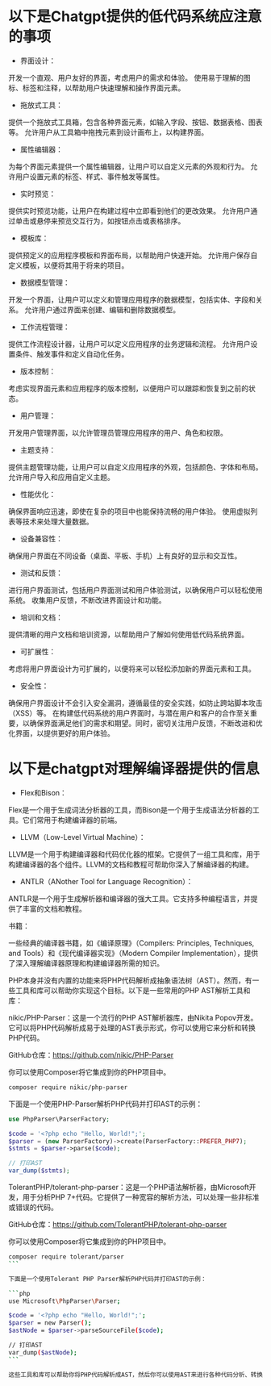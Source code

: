以下是Chatgpt提供的低代码系统应注意的事项
==============================

* 界面设计：

开发一个直观、用户友好的界面，考虑用户的需求和体验。
使用易于理解的图标、标签和注释，以帮助用户快速理解和操作界面元素。

* 拖放式工具：

提供一个拖放式工具箱，包含各种界面元素，如输入字段、按钮、数据表格、图表等。
允许用户从工具箱中拖拽元素到设计画布上，以构建界面。

* 属性编辑器：

为每个界面元素提供一个属性编辑器，让用户可以自定义元素的外观和行为。
允许用户设置元素的标签、样式、事件触发等属性。

* 实时预览：

提供实时预览功能，让用户在构建过程中立即看到他们的更改效果。
允许用户通过单击或悬停来预览交互行为，如按钮点击或表格排序。

* 模板库：

提供预定义的应用程序模板和界面布局，以帮助用户快速开始。
允许用户保存自定义模板，以便将其用于将来的项目。

* 数据模型管理：

开发一个界面，让用户可以定义和管理应用程序的数据模型，包括实体、字段和关系。
允许用户通过界面来创建、编辑和删除数据模型。

* 工作流程管理：

提供工作流程设计器，让用户可以定义应用程序的业务逻辑和流程。
允许用户设置条件、触发事件和定义自动化任务。

* 版本控制：

考虑实现界面元素和应用程序的版本控制，以便用户可以跟踪和恢复到之前的状态。

* 用户管理：

开发用户管理界面，以允许管理员管理应用程序的用户、角色和权限。

* 主题支持：

提供主题管理功能，让用户可以自定义应用程序的外观，包括颜色、字体和布局。
允许用户导入和应用自定义主题。

* 性能优化：

确保界面响应迅速，即使在复杂的项目中也能保持流畅的用户体验。
使用虚拟列表等技术来处理大量数据。

* 设备兼容性：

确保用户界面在不同设备（桌面、平板、手机）上有良好的显示和交互性。

* 测试和反馈：

进行用户界面测试，包括用户界面测试和用户体验测试，以确保用户可以轻松使用系统。
收集用户反馈，不断改进界面设计和功能。

* 培训和文档：

提供清晰的用户文档和培训资源，以帮助用户了解如何使用低代码系统界面。

* 可扩展性：

考虑将用户界面设计为可扩展的，以便将来可以轻松添加新的界面元素和工具。

* 安全性：

确保用户界面设计不会引入安全漏洞，遵循最佳的安全实践，如防止跨站脚本攻击（XSS）等。
在构建低代码系统的用户界面时，与潜在用户和客户的合作至关重要，以确保界面满足他们的需求和期望。同时，密切关注用户反馈，不断改进和优化界面，以提供更好的用户体验。

以下是chatgpt对理解编译器提供的信息
=======================

* Flex和Bison：

Flex是一个用于生成词法分析器的工具，而Bison是一个用于生成语法分析器的工具。它们常用于构建编译器的前端。

* LLVM（Low-Level Virtual Machine）：

LLVM是一个用于构建编译器和代码优化器的框架。它提供了一组工具和库，用于构建编译器的各个组件。LLVM的文档和教程可帮助你深入了解编译器的构建。

* ANTLR（ANother Tool for Language Recognition）：

ANTLR是一个用于生成解析器和编译器的强大工具。它支持多种编程语言，并提供了丰富的文档和教程。

书籍：

一些经典的编译器书籍，如《编译原理》（Compilers: Principles, Techniques, and Tools）和《现代编译器实现》（Modern Compiler Implementation），提供了深入理解编译器原理和构建编译器所需的知识。

PHP本身并没有内置的功能来将PHP代码解析成抽象语法树（AST）。然而，有一些工具和库可以帮助你实现这个目标。以下是一些常用的PHP AST解析工具和库：

nikic/PHP-Parser：这是一个流行的PHP AST解析器库，由Nikita Popov开发。它可以将PHP代码解析成易于处理的AST表示形式，你可以使用它来分析和转换PHP代码。

GitHub仓库：<https://github.com/nikic/PHP-Parser>

你可以使用Composer将它集成到你的PHP项目中。

```bash
composer require nikic/php-parser
```

下面是一个使用PHP-Parser解析PHP代码并打印AST的示例：

```php
use PhpParser\ParserFactory;

$code = '<?php echo "Hello, World!";';
$parser = (new ParserFactory)->create(ParserFactory::PREFER_PHP7);
$stmts = $parser->parse($code);

// 打印AST
var_dump($stmts);
```

TolerantPHP/tolerant-php-parser：这是一个PHP语法解析器，由Microsoft开发，用于分析PHP 7+代码。它提供了一种宽容的解析方法，可以处理一些非标准或错误的代码。

GitHub仓库：<https://github.com/TolerantPHP/tolerant-php-parser>

你可以使用Composer将它集成到你的PHP项目中。

````bash
composer require tolerant/parser
```

下面是一个使用Tolerant PHP Parser解析PHP代码并打印AST的示例：

```php
use Microsoft\PhpParser\Parser;

$code = '<?php echo "Hello, World!";';
$parser = new Parser();
$astNode = $parser->parseSourceFile($code);

// 打印AST
var_dump($astNode);
```

这些工具和库可以帮助你将PHP代码解析成AST，然后你可以使用AST来进行各种代码分析、转换或生成的操作。AST是在分析和处理代码时非常有用的数据结构，可以用于构建代码编辑器、静态分析工具、代码生成器等应用。
